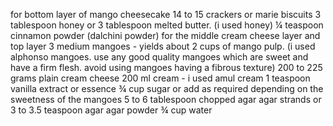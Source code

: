 for bottom layer of mango cheesecake
14 to 15 crackers or marie biscuits
3 tablespoon honey or 3 tablespoon melted butter. (i used honey)
¼ teaspoon cinnamon powder (dalchini powder)
for the middle cream cheese layer and top layer
3 medium mangoes - yields about 2 cups of mango pulp. (i used alphonso mangoes. use any good quality mangoes which are sweet and have a firm flesh. avoid using mangoes having a fibrous texture)
200 to 225 grams plain cream cheese
200 ml cream - i used amul cream
1 teaspoon vanilla extract or essence
¾ cup sugar or add as required depending on the sweetness of the mangoes
5 to 6 tablespoon chopped agar agar strands or 3 to 3.5 teaspoon agar agar powder
¾ cup water